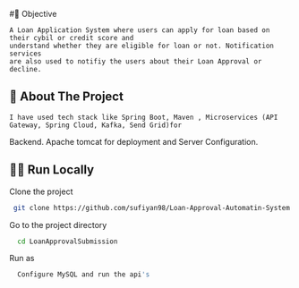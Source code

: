 
#📌 Objective

    A Loan Application System where users can apply for loan based on their cybil or credit score and
    understand whether they are eligible for loan or not. Notification services
    are also used to notifiy the users about their Loan Approval or decline.
    

## 📝 About The Project

    I have used tech stack like Spring Boot, Maven , Microservices (API Gateway, Spring Cloud, Kafka, Send Grid)for 
Backend. Apache tomcat 
    for deployment and Server Configuration.
## 🏃‍♂️ Run Locally

Clone the project

```bash
 git clone https://github.com/sufiyan98/Loan-Approval-Automatin-System.git
```

Go to the project directory

```bash
  cd LoanApprovalSubmission
```
Run as

```bash
  Configure MySQL and run the api's
```

